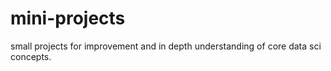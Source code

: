 # mini-projects
small projects for improvement and in depth understanding of core data sci concepts.
